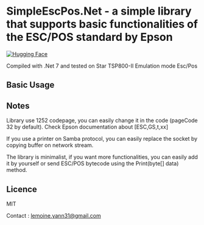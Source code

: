 # SimpleEscPos.Net - a simple library that supports basic functionalities of the ESC/POS standard by Epson

[![Hugging Face](https://img.shields.io/badge/%F0%9F%A4%97%20Hugging%20Face-blue)](https://github.com/lemoine-yann)

Compiled with .Net 7 and tested on Star TSP800-II Emulation mode Esc/Pos

## Basic Usage

## Notes

Library use 1252 codepage, you can easily change it in the code (pageCode 32 by default). Check Epson documentation about [ESC,GS,t,xx]

If you use a printer on Samba protocol, you can easily replace the socket by copying buffer on network stream.

The library is minimalist, if you want more functionalities, you can easily add it by yourself or send ESC/POS bytecode using the Print(byte[] data) method.

## Licence

MIT

Contact : [lemoine.yann31@gmail.com](mailto:lemoine.yann31@gmail.com)

